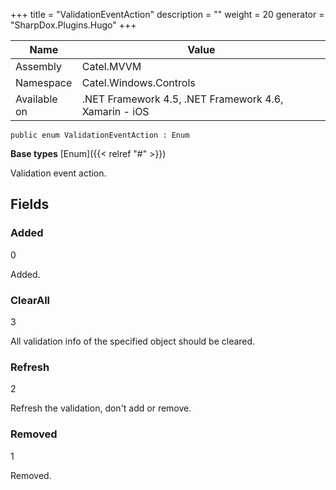 

+++
title = "ValidationEventAction" 
description = ""
weight = 20
generator = "SharpDox.Plugins.Hugo"
+++

Name|Value
---|---
Assembly|Catel.MVVM
Namespace|Catel.Windows.Controls
Available on|.NET Framework 4.5, .NET Framework 4.6, Xamarin - iOS

```
public enum ValidationEventAction : Enum
```

**Base types**
[Enum]({{&lt; relref "#" &gt;}})

Validation event action.

## Fields

### Added

0

Added.

### ClearAll

3

All validation info of the specified object should be cleared.

### Refresh

2

Refresh the validation, don't add or remove.

### Removed

1

Removed.

